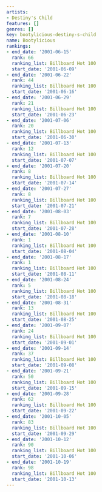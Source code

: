 ```yaml
---
artists:
- Destiny's Child
features: []
genres: []
key: bootylicious-destiny-s-child
name: Bootylicious
rankings:
- end_date: '2001-06-15'
  rank: 66
  ranking_list: Billboard Hot 100
  start_date: '2001-06-09'
- end_date: '2001-06-22'
  rank: 44
  ranking_list: Billboard Hot 100
  start_date: '2001-06-16'
- end_date: '2001-06-29'
  rank: 21
  ranking_list: Billboard Hot 100
  start_date: '2001-06-23'
- end_date: '2001-07-06'
  rank: 20
  ranking_list: Billboard Hot 100
  start_date: '2001-06-30'
- end_date: '2001-07-13'
  rank: 12
  ranking_list: Billboard Hot 100
  start_date: '2001-07-07'
- end_date: '2001-07-20'
  rank: 8
  ranking_list: Billboard Hot 100
  start_date: '2001-07-14'
- end_date: '2001-07-27'
  rank: 8
  ranking_list: Billboard Hot 100
  start_date: '2001-07-21'
- end_date: '2001-08-03'
  rank: 7
  ranking_list: Billboard Hot 100
  start_date: '2001-07-28'
- end_date: '2001-08-10'
  rank: 1
  ranking_list: Billboard Hot 100
  start_date: '2001-08-04'
- end_date: '2001-08-17'
  rank: 1
  ranking_list: Billboard Hot 100
  start_date: '2001-08-11'
- end_date: '2001-08-24'
  rank: 5
  ranking_list: Billboard Hot 100
  start_date: '2001-08-18'
- end_date: '2001-08-31'
  rank: 13
  ranking_list: Billboard Hot 100
  start_date: '2001-08-25'
- end_date: '2001-09-07'
  rank: 24
  ranking_list: Billboard Hot 100
  start_date: '2001-09-01'
- end_date: '2001-09-14'
  rank: 37
  ranking_list: Billboard Hot 100
  start_date: '2001-09-08'
- end_date: '2001-09-21'
  rank: 50
  ranking_list: Billboard Hot 100
  start_date: '2001-09-15'
- end_date: '2001-09-28'
  rank: 62
  ranking_list: Billboard Hot 100
  start_date: '2001-09-22'
- end_date: '2001-10-05'
  rank: 83
  ranking_list: Billboard Hot 100
  start_date: '2001-09-29'
- end_date: '2001-10-12'
  rank: 90
  ranking_list: Billboard Hot 100
  start_date: '2001-10-06'
- end_date: '2001-10-19'
  rank: 98
  ranking_list: Billboard Hot 100
  start_date: '2001-10-13'
---
```


